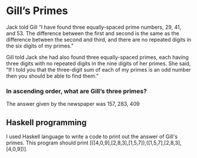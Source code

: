 # Gill’s Primes
Jack told Gill “I have found three equally-spaced prime numbers, 29, 41, and 53. The difference between the first and second is the same as the difference between the second and third, and there are no repeated digits in the six digits of my primes.”

Gill told Jack she had also found three equally-spaced primes, each having three digits with no repeated digits in the nine digits of her primes. She said, “If I told you that the three-digit sum of each of my primes is an odd number then you should be able to find them.”

### In ascending order, what are Gill’s three primes?
The answer given by the newspaper was 157, 283, 409

## Haskell programming
I used Haskell language to write a code to print out the answer of Gill's primes. This program should print [([4,0,9],[2,8,3],[1,5,7]),([1,5,7],[2,8,3],[4,0,9])].
